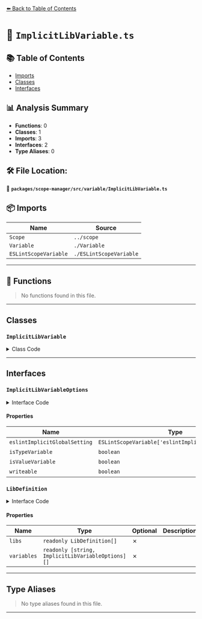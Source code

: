 [⬅️ Back to Table of Contents](../../../../index.md)

# 📄 `ImplicitLibVariable.ts`

## 📚 Table of Contents

- [Imports](#imports)
- [Classes](#classes)
- [Interfaces](#interfaces)

## 📊 Analysis Summary

- **Functions**: 0
- **Classes**: 1
- **Imports**: 3
- **Interfaces**: 2
- **Type Aliases**: 0

## 🛠️ File Location:
📂 **`packages/scope-manager/src/variable/ImplicitLibVariable.ts`**

## 📦 Imports

| Name | Source |
|------|--------|
| `Scope` | `../scope` |
| `Variable` | `./Variable` |
| `ESLintScopeVariable` | `./ESLintScopeVariable` |


---

## 🔧 Functions

> No functions found in this file.


---

## Classes

### `ImplicitLibVariable`

<details><summary>Class Code</summary>

```ts
export class ImplicitLibVariable
  extends ESLintScopeVariable
  implements Variable
{
  /**
   * `true` if the variable is valid in a type context, false otherwise
   */
  public readonly isTypeVariable: boolean;

  /**
   * `true` if the variable is valid in a value context, false otherwise
   */
  public readonly isValueVariable: boolean;

  public constructor(
    scope: Scope,
    name: string,
    {
      eslintImplicitGlobalSetting,
      isTypeVariable,
      isValueVariable,
      writeable,
    }: ImplicitLibVariableOptions,
  ) {
    super(name, scope);
    this.isTypeVariable = isTypeVariable ?? false;
    this.isValueVariable = isValueVariable ?? false;
    this.writeable = writeable ?? false;
    this.eslintImplicitGlobalSetting =
      eslintImplicitGlobalSetting ?? 'readonly';
  }
}
```
</details>


---

## Interfaces

### `ImplicitLibVariableOptions`

<details><summary>Interface Code</summary>

```ts
export interface ImplicitLibVariableOptions {
  readonly eslintImplicitGlobalSetting?: ESLintScopeVariable['eslintImplicitGlobalSetting'];
  readonly isTypeVariable?: boolean;
  readonly isValueVariable?: boolean;
  readonly writeable?: boolean;
}
```
</details>

#### Properties

| Name | Type | Optional | Description |
|------|------|----------|-------------|
| `eslintImplicitGlobalSetting` | `ESLintScopeVariable['eslintImplicitGlobalSetting']` | ✓ |  |
| `isTypeVariable` | `boolean` | ✓ |  |
| `isValueVariable` | `boolean` | ✓ |  |
| `writeable` | `boolean` | ✓ |  |

### `LibDefinition`

<details><summary>Interface Code</summary>

```ts
export interface LibDefinition {
  libs: readonly LibDefinition[];
  variables: readonly [string, ImplicitLibVariableOptions][];
}
```
</details>

#### Properties

| Name | Type | Optional | Description |
|------|------|----------|-------------|
| `libs` | `readonly LibDefinition[]` | ✗ |  |
| `variables` | `readonly [string, ImplicitLibVariableOptions][]` | ✗ |  |


---

## Type Aliases

> No type aliases found in this file.


---